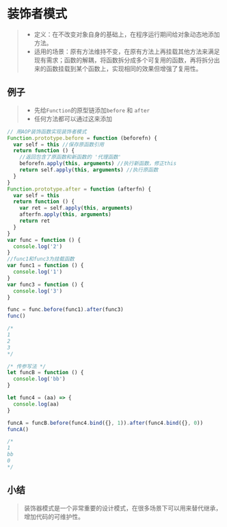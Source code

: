 # 装饰者模式

> - 定义：在不改变对象自身的基础上，在程序运行期间给对象动态地添加方法。
> - 适用的场景：原有方法维持不变，在原有方法上再挂载其他方法来满足现有需求；函数的解耦，将函数拆分成多个可复用的函数，再将拆分出来的函数挂载到某个函数上，实现相同的效果但增强了复用性。

## 例子

> - 先给`Function`的原型链添加`before` 和 `after`
> - 任何方法都可以通过这来添加

```js
// 用AOP装饰函数实现装饰者模式
Function.prototype.before = function (beforefn) {
  var self = this //保存原函数引用
  return function () {
    //返回包含了原函数和新函数的 '代理函数'
    beforefn.apply(this, arguments) //执行新函数，修正this
    return self.apply(this, arguments) //执行原函数
  }
}
Function.prototype.after = function (afterfn) {
  var self = this
  return function () {
    var ret = self.apply(this, arguments)
    afterfn.apply(this, arguments)
    return ret
  }
}
var func = function () {
  console.log('2')
}
//func1和func3为挂载函数
var func1 = function () {
  console.log('1')
}
var func3 = function () {
  console.log('3')
}

func = func.before(func1).after(func3)
func()

/*
1
2
3
*/

/* 传参写法 */
let funcB = function () {
  console.log('bb')
}

let func4 = (aa) => {
  console.log(aa)
}

funcA = funcB.before(func4.bind({}, 1)).after(func4.bind({}, 0))
funcA()

/*
1
bb
0
*/
```

## 小结

> 装饰器模式是一个非常重要的设计模式，在很多场景下可以用来替代继承，增加代码的可维护性。
